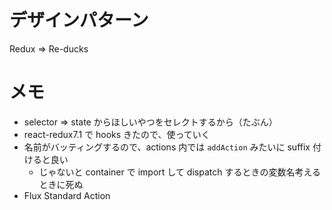 # デザインパターン

Redux => Re-ducks

# メモ

- selector => state からほしいやつをセレクトするから（たぶん）
- react-redux7.1 で hooks きたので、使っていく
- 名前がバッティングするので、actions 内では `addAction` みたいに suffix 付けると良い
  - じゃないと container で import して dispatch するときの変数名考えるときに死ぬ
- Flux Standard Action
